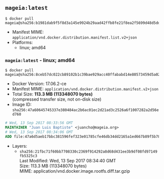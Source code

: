 ## `mageia:latest`

```console
$ docker pull mageia@sha256:b1981dab9f5f8d3a145e9924b29aad42ffb8fe21f8ea2f5699d48d5dd43b00f2
```

-	Manifest MIME: `application/vnd.docker.distribution.manifest.list.v2+json`
-	Platforms:
	-	linux; amd64

### `mageia:latest` - linux; amd64

```console
$ docker pull mageia@sha256:8ceb57dc022cb89102b1c39bae929acc40ffababd14e80573459d5a027b3a9b4
```

-	Docker Version: 17.06.2-ce
-	Manifest MIME: `application/vnd.docker.distribution.manifest.v2+json`
-	Total Size: **113.3 MB (113348070 bytes)**  
	(compressed transfer size, not on-disk size)
-	Image ID: `sha256:47a60645745337e380484ac2b6ac01ec2d21ad3c2526a6f1007282a2d56ed760`

```dockerfile
# Wed, 13 Sep 2017 08:33:56 GMT
MAINTAINER "Juan Luis Baptiste" <juancho@mageia.org>
# Wed, 13 Sep 2017 08:34:06 GMT
ADD file:47a6d5aeb17bbc381596fef323e01785cfe46db34dd2165a1ed667b89f5b7831 in / 
```

-	Layers:
	-	`sha256:21fbc71f60bb7708330c2369f914292a8d68d431ee3b9df08fd97149fb5325c3`  
		Last Modified: Wed, 13 Sep 2017 08:34:40 GMT  
		Size: 113.3 MB (113348070 bytes)  
		MIME: application/vnd.docker.image.rootfs.diff.tar.gzip
